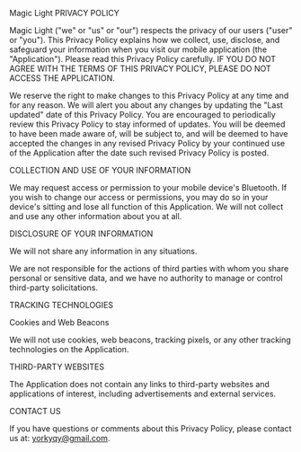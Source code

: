 Magic Light PRIVACY POLICY

Magic Light ("we" or "us" or "our") respects the privacy of our users ("user" or "you"). This Privacy Policy explains how we collect, use, disclose, and safeguard your information when you visit our mobile application (the "Application"). Please read this Privacy Policy carefully. IF YOU DO NOT AGREE WITH THE TERMS OF THIS PRIVACY POLICY, PLEASE DO NOT ACCESS THE APPLICATION.

We reserve the right to make changes to this Privacy Policy at any time and for any reason. We will alert you about any changes by updating the "Last updated" date of this Privacy Policy. You are encouraged to periodically review this Privacy Policy to stay informed of updates. You will be deemed to have been made aware of, will be subject to, and will be deemed to have accepted the changes in any revised Privacy Policy by your continued use of the Application after the date such revised Privacy Policy is posted.

COLLECTION AND USE OF YOUR INFORMATION

We may request access or permission to your mobile device's Bluetooth. If you wish to change our access or permissions, you may do so in your device's sitting and lose all function of this Application. We will not collect and use any other information about you at all.

DISCLOSURE OF YOUR INFORMATION

We will not share any information in any situations.

We are not responsible for the actions of third parties with whom you share personal or sensitive data, and we have no authority to manage or control third-party solicitations.

TRACKING TECHNOLOGIES

Cookies and Web Beacons

We will not use cookies, web beacons, tracking pixels, or any other tracking technologies on the Application.

THIRD-PARTY WEBSITES

The Application does not contain any links to third-party websites and applications of interest, including advertisements and external services.

CONTACT US

If you have questions or comments about this Privacy Policy, please contact us at: yorkyqy@gmail.com.

